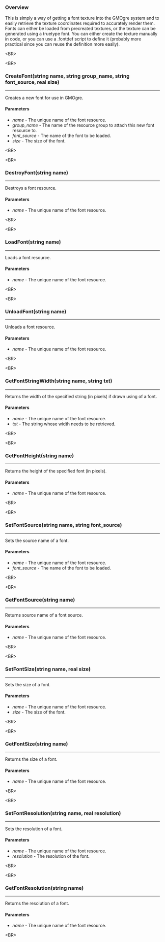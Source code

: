 ### Overview ###
This is simply a way of getting a font texture into the GMOgre system and to easily retrieve the texture coordinates required to accurately render them. Fonts can either be loaded from precreated textures, or the texture can be generated using a truetype font. You can either create the texture manually in code, or you can use a .fontdef script to define it (probably more practical since you can reuse the definition more easily).


&lt;BR&gt;




&lt;BR&gt;


### CreateFont(string name, string group\_name, string font\_source, real size) ###

---

Creates a new font for use in GMOgre.
#### Parameters ####
  * _name_ - The unique name of the font resource.
  * _group\_name_ - The name of the resource group to attach this new font resource to.
  * _font\_source_ - The name of the font to be loaded.
  * _size_ - The size of the font.


&lt;BR&gt;




&lt;BR&gt;


### DestroyFont(string name) ###

---

Destroys a font resource.
#### Parameters ####
  * _name_ - The unique name of the font resource.


&lt;BR&gt;




&lt;BR&gt;


### LoadFont(string name) ###

---

Loads a font resource.
#### Parameters ####
  * _name_ - The unique name of the font resource.


&lt;BR&gt;




&lt;BR&gt;


### UnloadFont(string name) ###

---

Unloads a font resource.
#### Parameters ####
  * _name_ - The unique name of the font resource.


&lt;BR&gt;




&lt;BR&gt;


### GetFontStringWidth(string name, string txt) ###

---

Returns the width of the specified string (in pixels) if drawn using of a font.
#### Parameters ####
  * _name_ - The unique name of the font resource.
  * _txt_ - The string whose width needs to be retrieved.


&lt;BR&gt;




&lt;BR&gt;


### GetFontHeight(string name) ###

---

Returns the height of the specified font (in pixels).
#### Parameters ####
  * _name_ - The unique name of the font resource.


&lt;BR&gt;




&lt;BR&gt;


### SetFontSource(string name, string font\_source) ###

---

Sets the source name of a font.
#### Parameters ####
  * _name_ - The unique name of the font resource.
  * _font\_source_ - The name of the font to be loaded.


&lt;BR&gt;




&lt;BR&gt;


### GetFontSource(string name) ###

---

Returns source name of a font source.
#### Parameters ####
  * _name_ - The unique name of the font resource.


&lt;BR&gt;




&lt;BR&gt;


### SetFontSize(string name, real size) ###

---

Sets the size of a font.
#### Parameters ####
  * _name_ - The unique name of the font resource.
  * _size_ - The size of the font.


&lt;BR&gt;




&lt;BR&gt;


### GetFontSize(string name) ###

---

Returns the size of a font.
#### Parameters ####
  * _name_ - The unique name of the font resource.


&lt;BR&gt;




&lt;BR&gt;


### SetFontResolution(string name, real resolution) ###

---

Sets the resolution of a font.
#### Parameters ####
  * _name_ - The unique name of the font resource.
  * _resolution_ - The resolution of the font.


&lt;BR&gt;




&lt;BR&gt;


### GetFontResolution(string name) ###

---

Returns the resolution of a font.
#### Parameters ####
  * _name_ - The unique name of the font resource.


&lt;BR&gt;

